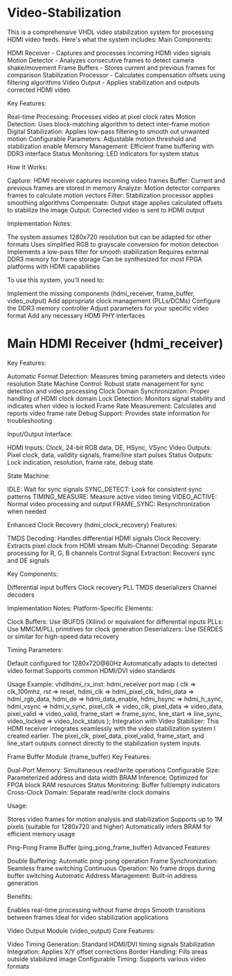# Video-Stabilization

This is a comprehensive VHDL video stabilization system for processing HDMI video feeds. Here's what the system includes:
Main Components:

HDMI Receiver - Captures and processes incoming HDMI video signals
Motion Detector - Analyzes consecutive frames to detect camera shake/movement
Frame Buffers - Stores current and previous frames for comparison
Stabilization Processor - Calculates compensation offsets using filtering algorithms
Video Output - Applies stabilization and outputs corrected HDMI video

Key Features:

Real-time Processing: Processes video at pixel clock rates
Motion Detection: Uses block-matching algorithm to detect inter-frame motion
Digital Stabilization: Applies low-pass filtering to smooth out unwanted motion
Configurable Parameters: Adjustable motion threshold and stabilization enable
Memory Management: Efficient frame buffering with DDR3 interface
Status Monitoring: LED indicators for system status

How It Works:

Capture: HDMI receiver captures incoming video frames
Buffer: Current and previous frames are stored in memory
Analyze: Motion detector compares frames to calculate motion vectors
Filter: Stabilization processor applies smoothing algorithms
Compensate: Output stage applies calculated offsets to stabilize the image
Output: Corrected video is sent to HDMI output

Implementation Notes:

The system assumes 1280x720 resolution but can be adapted for other formats
Uses simplified RGB to grayscale conversion for motion detection
Implements a low-pass filter for smooth stabilization
Requires external DDR3 memory for frame storage
Can be synthesized for most FPGA platforms with HDMI capabilities

To use this system, you'll need to:

Implement the missing components (hdmi_receiver, frame_buffer, video_output)
Add appropriate clock management (PLLs/DCMs)
Configure the DDR3 memory controller
Adjust parameters for your specific video format
Add any necessary HDMI PHY interfaces

# Main HDMI Receiver (hdmi_receiver)
Key Features:

Automatic Format Detection: Measures timing parameters and detects video resolution
State Machine Control: Robust state management for sync detection and video processing
Clock Domain Synchronization: Proper handling of HDMI clock domain
Lock Detection: Monitors signal stability and indicates when video is locked
Frame Rate Measurement: Calculates and reports video frame rate
Debug Support: Provides state information for troubleshooting

Input/Output Interface:

HDMI Inputs: Clock, 24-bit RGB data, DE, HSync, VSync
Video Outputs: Pixel clock, data, validity signals, frame/line start pulses
Status Outputs: Lock indication, resolution, frame rate, debug state

State Machine:

IDLE: Wait for sync signals
SYNC_DETECT: Look for consistent sync patterns
TIMING_MEASURE: Measure active video timing
VIDEO_ACTIVE: Normal video processing and output
FRAME_SYNC: Resynchronization when needed

Enhanced Clock Recovery (hdmi_clock_recovery)
Features:

TMDS Decoding: Handles differential HDMI signals
Clock Recovery: Extracts pixel clock from HDMI stream
Multi-Channel Decoding: Separate processing for R, G, B channels
Control Signal Extraction: Recovers sync and DE signals

Key Components:

Differential input buffers
Clock recovery PLL
TMDS deserializers
Channel decoders

Implementation Notes:
Platform-Specific Elements:

Clock Buffers: Use IBUFDS (Xilinx) or equivalent for differential inputs
PLLs: Use MMCM/PLL primitives for clock generation
Deserializers: Use ISERDES or similar for high-speed data recovery

Timing Parameters:

Default configured for 1280x720@60Hz
Automatically adapts to detected video format
Supports common HDMI/DVI video standards

Usage Example:
vhdlhdmi_rx_inst: hdmi_receiver
    port map (
        clk => clk_100mhz,
        rst => reset,
        hdmi_clk => hdmi_pixel_clk,
        hdmi_data => hdmi_rgb_data,
        hdmi_de => hdmi_data_enable,
        hdmi_hsync => hdmi_h_sync,
        hdmi_vsync => hdmi_v_sync,
        pixel_clk => video_clk,
        pixel_data => video_data,
        pixel_valid => video_valid,
        frame_start => frame_sync,
        line_start => line_sync,
        video_locked => video_lock_status
    );
Integration with Video Stabilizer:
This HDMI receiver integrates seamlessly with the video stabilization system I created earlier. The pixel_clk, pixel_data, pixel_valid, frame_start, and line_start outputs connect directly to the stabilization system inputs.

Frame Buffer Module (frame_buffer)
Key Features:

Dual-Port Memory: Simultaneous read/write operations
Configurable Size: Parameterized address and data width
BRAM Inference: Optimized for FPGA block RAM resources
Status Monitoring: Buffer full/empty indicators
Cross-Clock Domain: Separate read/write clock domains

Usage:

Stores video frames for motion analysis and stabilization
Supports up to 1M pixels (suitable for 1280x720 and higher)
Automatically infers BRAM for efficient memory usage

Ping-Pong Frame Buffer (ping_pong_frame_buffer)
Advanced Features:

Double Buffering: Automatic ping-pong operation
Frame Synchronization: Seamless frame switching
Continuous Operation: No frame drops during buffer switching
Automatic Address Management: Built-in address generation

Benefits:

Enables real-time processing without frame drops
Smooth transitions between frames
Ideal for video stabilization applications

Video Output Module (video_output)
Core Features:

Video Timing Generation: Standard HDMI/DVI timing signals
Stabilization Integration: Applies X/Y offset corrections
Border Handling: Fills areas outside stabilized image
Configurable Timing: Supports various video formats
